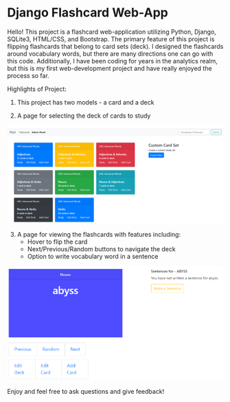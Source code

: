 # Django Flashcard Web-App

Hello! This project is a flashcard web-application utilizing Python, Django, SQLite3, HTML/CSS, and Bootstrap.
The primary feature of this project is flipping flashcards that belong to card sets (deck). I designed the 
flashcards around vocabulary words, but there are many directions one can go with this code. Additionally,
I have been coding for years in the analytics realm, but this is my first web-development project and have
really enjoyed the process so far.

Highlights of Project:
  1) This project has two models - a card and a deck 
  
  2) A page for selecting the deck of cards to study 
  
  ![DeckPageImage](https://raw.githubusercontent.com/eli64s/Django-Flashcard-Web-App/master/[IMAGES]flashcard_decks.PNG)
    
  3) A page for viewing the flashcards with features including:
     - Hover to flip the card
     - Next/Previous/Random buttons to navigate the deck 
     - Option to write vocabulary word in a sentence 
     
 ![FlashcardPageImage](https://raw.githubusercontent.com/eli64s/Django-Flashcard-Web-App/master/[IMAGES]flashcard.PNG)
 
 Enjoy and feel free to ask questions and give feedback!

